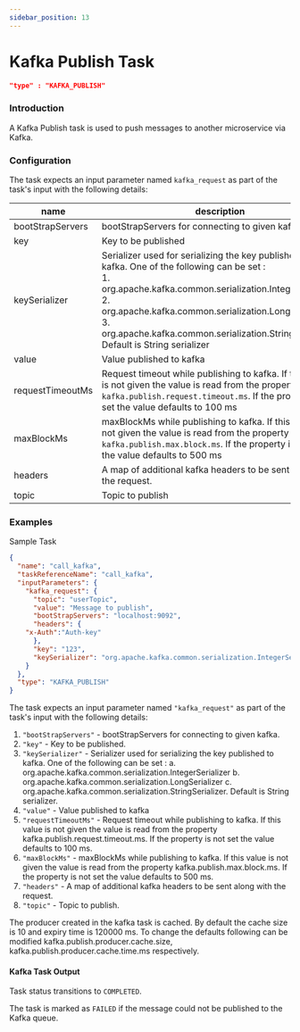 ```yaml
---
sidebar_position: 13
---
```


# Kafka Publish Task
```json
"type" : "KAFKA_PUBLISH"
```

### Introduction

A Kafka Publish task is used to push messages to another microservice via Kafka.

### Configuration
The task expects an input parameter named ```kafka_request``` as part of the task's input with the following details:

| name             | description                                                                                                                                                                                                                                                                                                                  |
|------------------|------------------------------------------------------------------------------------------------------------------------------------------------------------------------------------------------------------------------------------------------------------------------------------------------------------------------------|
| bootStrapServers | bootStrapServers for connecting to given kafka.                                                                                                                                                                                                                                                                              |
| key              | Key to be published                                                                                                                                                                                                                                                                                                          |
| keySerializer    | Serializer used for serializing the key published to kafka.  One of the following can be set : <br/> 1. org.apache.kafka.common.serialization.IntegerSerializer<br/>2. org.apache.kafka.common.serialization.LongSerializer<br/>3. org.apache.kafka.common.serialization.StringSerializer. <br/>Default is String serializer |
| value            | Value published to kafka                                                                                                                                                                                                                                                                                                     |
| requestTimeoutMs | Request timeout while publishing to kafka. If this value is not given the value is read from the property `kafka.publish.request.timeout.ms`. If the property is not set the value defaults to 100 ms                                                                                                                        |
| maxBlockMs       | maxBlockMs while publishing to kafka. If this value is not given the value is read from the property `kafka.publish.max.block.ms`. If the property is not set the value defaults to 500 ms                                                                                                                                   |
| headers          | A map of additional kafka headers to be sent along with the request.                                                                                                                                                                                                                                                         |
| topic            | Topic to publish                                                                                                                                                                                                                                                                                                             |

### Examples

Sample Task 


```json
{
  "name": "call_kafka",
  "taskReferenceName": "call_kafka",
  "inputParameters": {
    "kafka_request": {
      "topic": "userTopic",
      "value": "Message to publish",
      "bootStrapServers": "localhost:9092",
      "headers": {
    "x-Auth":"Auth-key"    
      },
      "key": "123",
      "keySerializer": "org.apache.kafka.common.serialization.IntegerSerializer"
    }
  },
  "type": "KAFKA_PUBLISH"
}
```

The task expects an input parameter named `"kafka_request"` as part
of the task's input with the following details:

1. `"bootStrapServers"` - bootStrapServers for connecting to given kafka.
2. `"key"` - Key to be published.
3. `"keySerializer"` - Serializer used for serializing the key published to kafka. 
One of the following can be set :
a. org.apache.kafka.common.serialization.IntegerSerializer
b. org.apache.kafka.common.serialization.LongSerializer
c. org.apache.kafka.common.serialization.StringSerializer.
Default is String serializer.
4. `"value"` - Value published to kafka
5. `"requestTimeoutMs"` - Request timeout while publishing to kafka. 
If this value is not given the value is read from the property 
kafka.publish.request.timeout.ms. If the property is not set the value
defaults to 100 ms.
6. `"maxBlockMs"` - maxBlockMs while publishing to kafka. If this value is
not given the value is read from the property kafka.publish.max.block.ms.
If the property is not set the value defaults to 500 ms.
7. `"headers"` - A map of additional kafka headers to be sent along with
the request.
8. `"topic"` - Topic to publish.

The producer created in the kafka task is cached. By default
the cache size is 10 and expiry time is 120000 ms. To change the
defaults following can be modified 
kafka.publish.producer.cache.size,
kafka.publish.producer.cache.time.ms respectively.

#### Kafka Task Output

Task status transitions to `COMPLETED`.

The task is marked as `FAILED` if the message could not be published to
the Kafka queue.

